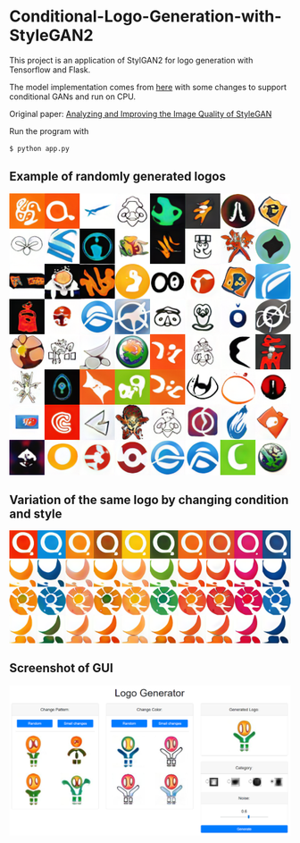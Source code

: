 # Conditional-Logo-Generation-with-StyleGAN2

This project is an application of StylGAN2 for logo generation with Tensorflow and Flask.

The model implementation comes from [here](https://github.com/manicman1999/StyleGAN2-Tensorflow-2.0/) with some changes to support conditional GANs and run on CPU.

Original paper: [Analyzing and Improving the Image Quality of StyleGAN](https://arxiv.org/abs/1912.04958)

Run the program with

```bash
$ python app.py
```

## Example of randomly generated logos
![Teaser image](./assets/example.png)

## Variation of the same logo by changing condition and style
![Image with condition and style](./assets/example-cond-style.png)

## Screenshot of GUI
![GUI](./assets/example-GUI.png)
